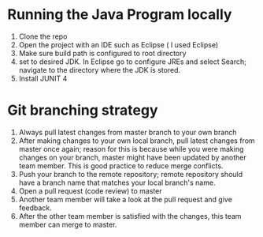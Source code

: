 # Running the Java Program locally

1. Clone the repo
2. Open the project with an IDE such as Eclipse ( I used Eclipse)
3. Make sure build path is configured to root directory
4. set to desired JDK.  In Eclipse go to configure JREs and select Search; navigate to the directory where the JDK is stored.
5. Install JUNIT 4


# Git branching strategy
1.  Always pull latest changes from master branch to your own branch
2.  After making changes to your own local branch, pull latest changes from master once again; reason for this is because while you were making changes on your branch,
master might have been updated by another team member.  This is good practice to reduce merge conflicts.
3.  Push your branch to the remote repository; remote repository should have a branch name that matches your local branch's name.
4. Open a pull request (code review) to master
5. Another team member will take a look at the pull request and give feedback. 
6. After the other team member is satisfied with the changes, this team member can merge to master.


